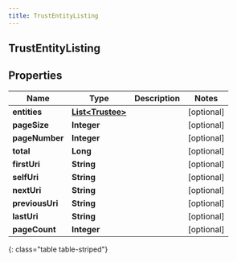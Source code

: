 ```yaml
---
title: TrustEntityListing
---
```


## TrustEntityListing

## Properties

| Name            | Type                                                       | Description | Notes      |
| --------------- | ---------------------------------------------------------- | ----------- | ---------- |
| **entities**    | <!----><!---->[**List&lt;Trustee&gt;**](Trustee.md)<!----> |             | [optional] |
| **pageSize**    | <!----><!---->**Integer**<!---->                           |             | [optional] |
| **pageNumber**  | <!----><!---->**Integer**<!---->                           |             | [optional] |
| **total**       | <!----><!---->**Long**<!---->                              |             | [optional] |
| **firstUri**    | <!----><!---->**String**<!---->                            |             | [optional] |
| **selfUri**     | <!----><!---->**String**<!---->                            |             | [optional] |
| **nextUri**     | <!----><!---->**String**<!---->                            |             | [optional] |
| **previousUri** | <!----><!---->**String**<!---->                            |             | [optional] |
| **lastUri**     | <!----><!---->**String**<!---->                            |             | [optional] |
| **pageCount**   | <!----><!---->**Integer**<!---->                           |             | [optional] |

{: class="table table-striped"}

